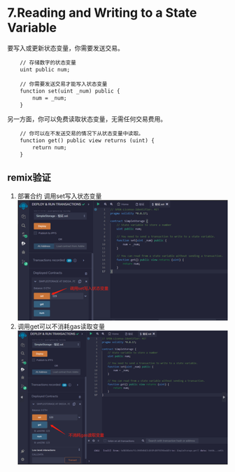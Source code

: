 # 7.Reading and Writing to a State Variable

要写入或更新状态变量，你需要发送交易。
```solidity
    // 存储数字的状态变量
    uint public num;

    // 你需要发送交易才能写入状态变量
    function set(uint _num) public {
        num = _num;
    }
```
另一方面，你可以免费读取状态变量，无需任何交易费用。
```solidity
    // 你可以在不发送交易的情况下从状态变量中读取。
    function get() public view returns (uint) {
        return num;
    }
```

## remix验证
1. 部署合约 调用set写入状态变量
![7-1.jpg](./img/7-1.jpg)
2. 调用get可以不消耗gas读取变量
![7-2.jpg](./img/7-2.jpg)
